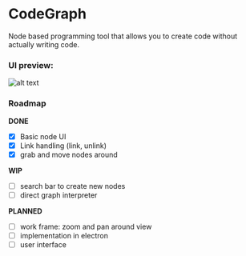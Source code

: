 # CodeGraph
Node based programming tool that allows you to create code without actually writing code.

### UI preview:

![alt text](https://image.ibb.co/kefs9v/preview_6_8_17.png)


### Roadmap

**DONE**
- [x] Basic node UI
- [x] Link handling (link, unlink)
- [x] grab and move nodes around

**WIP**
- [ ] search bar to create new nodes
- [ ] direct graph interpreter

**PLANNED**
- [ ] work frame: zoom and pan around view
- [ ] implementation in electron
- [ ] user interface
